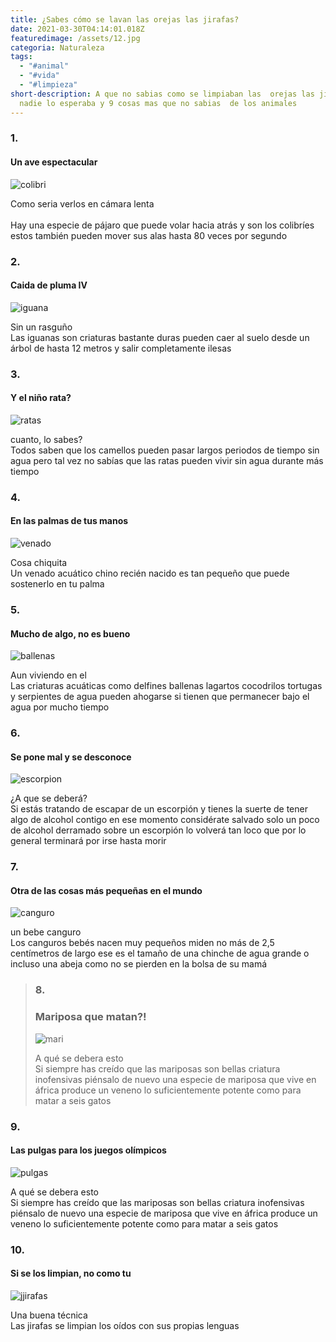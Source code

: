 ```yaml
---
title: ¿Sabes cómo se lavan las orejas las jirafas?
date: 2021-03-30T04:14:01.018Z
featuredimage: /assets/12.jpg
categoria: Naturaleza
tags:
  - "#animal"
  - "#vida"
  - "#limpieza"
short-description: A que no sabias como se limpiaban las  orejas las jirafas,
  nadie lo esperaba y 9 cosas mas que no sabias  de los animales
---
```

### 1.

#### Un ave espectacular 

![colibri](/assets/unave.jpg "colibri")

Como seria verlos en cámara lenta <br/>\
Hay una especie de pájaro que puede volar hacia atrás y son los colibríes estos también pueden mover sus alas hasta 80 veces por segundo

### 2.

#### Caida de pluma IV

![iguana](/assets/caida.jpg "iguana")

Sin un rasguño  <br/>
Las iguanas son criaturas bastante duras pueden caer al suelo desde un árbol de hasta 12 metros y salir completamente ilesas

### 3.

#### Y el niño rata?

![ratas ](/assets/ratas.jpg "ratas ")

cuanto, lo sabes? <br/>
Todos saben que los camellos pueden pasar largos periodos de tiempo sin agua pero tal vez no sabías que las ratas pueden vivir sin agua durante más tiempo

### 4.

#### En las palmas de tus manos

![venado](/assets/enlas.jpg "venado")

Cosa chiquita  <br/>
Un venado acuático chino recién nacido es tan pequeño que puede sostenerlo en tu palma

### 5.

#### Mucho de algo, no es bueno 

![ballenas](/assets/ballenas.jpeg "ballenas ")

Aun viviendo en el  <br/>
Las criaturas acuáticas como delfines ballenas lagartos cocodrilos tortugas y serpientes de agua pueden ahogarse si tienen que permanecer bajo el agua por mucho tiempo

### 6.

#### Se pone mal y se desconoce 

![escorpion](/assets/escorpio.jpg "escorpion")

¿A que se deberá? <br/>
Si estás tratando de escapar de un escorpión y tienes la suerte de tener algo de alcohol contigo en ese momento considérate salvado solo un poco de alcohol derramado sobre un escorpión lo volverá tan loco que por lo general terminará por irse hasta morir

### 7.

#### Otra de las cosas más pequeñas en el mundo 

![canguro](/assets/bebeca.jpg "canguro")

un bebe canguro <br/>
Los canguros bebés nacen muy pequeños miden no más de 2,5 centímetros de largo ese es el tamaño de una chinche de agua grande o incluso una abeja como no se pierden en la bolsa de su mamá

> ### 8.
>
> ### Mariposa que matan?!
>
> ![mari](/assets/mariposa.png "mari")
>
> A qué se debera esto <br/>
> Si siempre has creído que las mariposas son bellas criatura inofensivas piénsalo de nuevo una especie de mariposa que vive en áfrica produce un veneno lo suficientemente potente como para matar a seis gatos

### 9.

#### Las pulgas para los juegos olímpicos 

![pulgas ](/assets/pulgas.jpg "pulgas ")

A qué se debera esto <br/>
Si siempre has creído que las mariposas son bellas criatura inofensivas piénsalo de nuevo una especie de mariposa que vive en áfrica produce un veneno lo suficientemente potente como para matar a seis gatos

### 10.

#### Si se los limpian, no como tu 

![jjirafas ](/assets/12.jpg "jirafas ")

Una buena técnica <br/>
Las jirafas se limpian los oídos con sus propias lenguas